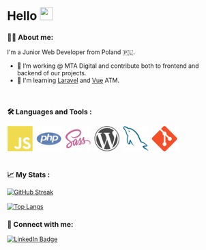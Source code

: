 <div class="main">
  <div class="greeting">
    <h1>
      Hello
      <img src="https://media.giphy.com/media/hvRJCLFzcasrR4ia7z/giphy.gif" width="30px" height="30px"/>
    </h1>
  </div>
</div>

### :technologist: About me:
I'm a Junior Web Developer from Poland :poland:.
- :wrench: I’m working @ MTA Digital and contribute both to frontend and backend of our projects.
- :book: I'm learning [Laravel](https://github.com/laravel) and [Vue](https://github.com/vuejs) ATM. 

<br>

### :hammer_and_wrench: Languages and Tools :
<div>
  <img src="https://github.com/devicons/devicon/blob/master/icons/javascript/javascript-plain.svg" title="JavaScript" alt="JavaScript" width="60" height="60"/>&nbsp;
  <img src="https://github.com/devicons/devicon/blob/master/icons/php/php-plain.svg" title="PHP" alt="PHP" width="60" height="60"/>&nbsp;
  <img src="https://github.com/devicons/devicon/blob/master/icons/sass/sass-original.svg" title="Sass" alt="Sass" width="60" height="60"/>&nbsp;
  <img src="https://github.com/devicons/devicon/blob/master/icons/wordpress/wordpress-plain.svg" title="WordPress" alt="WordPress" width="60" height="60"/>&nbsp;
  <img src="https://github.com/devicons/devicon/blob/master/icons/mysql/mysql-original.svg" title="mySQL" alt="mySQL" width="60" height="60"/>&nbsp;
  <img src="https://github.com/devicons/devicon/blob/master/icons/git/git-original.svg" title="git" alt="git" width="60" height="60"/>&nbsp;
</div>

<br>

### :chart_with_upwards_trend: My Stats :
[![GitHub Streak](http://github-readme-streak-stats.herokuapp.com?user=maxsplawski&theme=dark&background=000000)](https://git.io/streak-stats)
<br>
<br>
[![Top Langs](https://github-readme-stats.vercel.app/api/top-langs/?username=maxsplawski&layout=compact&theme=vision-friendly-dark)](https://github.com/anuraghazra/github-readme-stats)

### :handshake: Connect with me:
<a href="your-linkedin-URL](https://www.linkedin.com/in/maksymilian-sp%C5%82awski-0a6766230/">
    <img src="https://img.shields.io/badge/LinkedIn-blue?style=for-the-badge&logo=linkedin&logoColor=white" alt="LinkedIn Badge"/>
</a>
